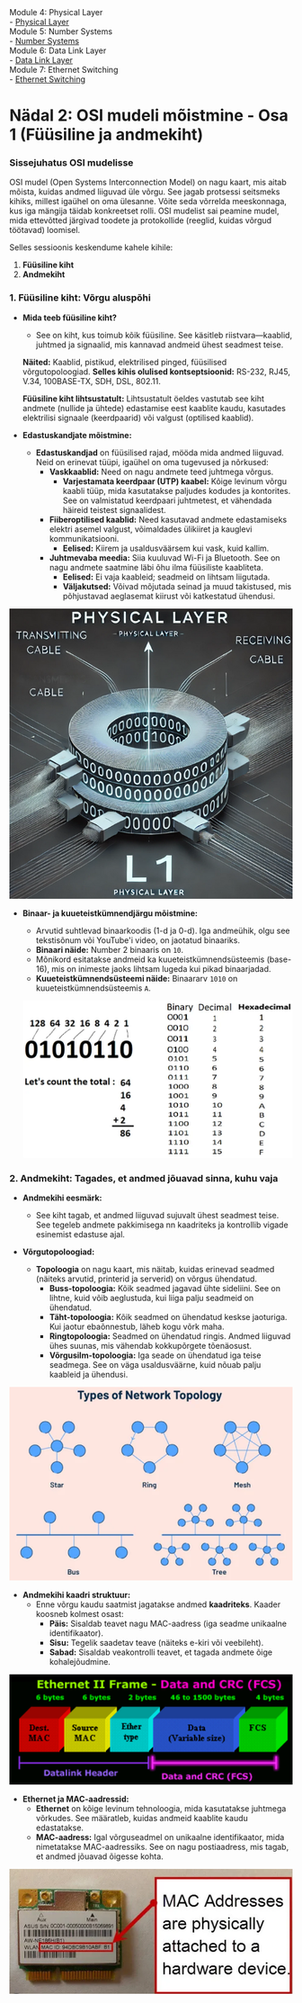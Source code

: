 <div class="small-grey-box">
  <div class="small-heading">Module 4: Physical Layer</div>
  - <a href="https://www.youtube.com/watch?v=AHV54tqhZU0&list=PLk4NQNr6-L8onI6MaPcfsRZJOvFO3S5D6&index=6">Physical Layer</a>

  <div class="small-heading">Module 5: Number Systems</div>
  - <a href="https://www.youtube.com/watch?v=RdoxJsWzFKc&list=PLk4NQNr6-L8onI6MaPcfsRZJOvFO3S5D6&index=7">Number Systems</a>

  <div class="small-heading">Module 6: Data Link Layer</div>
  - <a href="https://www.youtube.com/watch?v=eK4s5TQm45c&list=PLk4NQNr6-L8onI6MaPcfsRZJOvFO3S5D6&index=8">Data Link Layer</a>
  
  <div class="small-heading">Module 7: Ethernet Switching</div>
  - <a href="https://www.youtube.com/watch?v=KWm7_vsfdE4&list=PLk4NQNr6-L8onI6MaPcfsRZJOvFO3S5D6&index=9">Ethernet Switching</a>

</div>

# Nädal 2: OSI mudeli mõistmine - Osa 1 (Füüsiline ja andmekiht)

### Sissejuhatus OSI mudelisse
OSI mudel (Open Systems Interconnection Model) on nagu kaart, mis aitab mõista, kuidas andmed liiguvad üle võrgu. See jagab protsessi seitsmeks kihiks, millest igaühel on oma ülesanne. Võite seda võrrelda meeskonnaga, kus iga mängija täidab konkreetset rolli. OSI mudelist sai peamine mudel, mida ettevõtted järgivad toodete ja protokollide (reeglid, kuidas võrgud töötavad) loomisel.


Selles sessioonis keskendume kahele kihile:
1. **Füüsiline kiht**
2. **Andmekiht**

### 1. Füüsiline kiht: Võrgu aluspõhi

- **Mida teeb füüsiline kiht?**
  - See on kiht, kus toimub kõik füüsiline. See käsitleb riistvara—kaablid, juhtmed ja signaalid, mis kannavad andmeid ühest seadmest teise.

  **Näited:** Kaablid, pistikud, elektrilised pinged, füüsilised võrgutopoloogiad.
  **Selles kihis olulised kontseptsioonid:** RS-232, RJ45, V.34, 100BASE-TX, SDH, DSL, 802.11.
  
  **Füüsiline kiht lihtsustatult:** Lihtsustatult öeldes vastutab see kiht andmete (nullide ja ühtede) edastamise eest kaablite kaudu, kasutades elektrilisi signaale (keerdpaarid) või valgust (optilised kaablid).

- **Edastuskandjate mõistmine:**
  - **Edastuskandjad** on füüsilised rajad, mööda mida andmed liiguvad. Neid on erinevat tüüpi, igaühel on oma tugevused ja nõrkused:
    - **Vaskkaablid:** Need on nagu andmete teed juhtmega võrgus.
      - **Varjestamata keerdpaar (UTP) kaabel:** Kõige levinum võrgu kaabli tüüp, mida kasutatakse paljudes kodudes ja kontorites. See on valmistatud keerdpaari juhtmetest, et vähendada häireid teistest signaalidest.
    - **Fiiberoptilised kaablid:** Need kasutavad andmete edastamiseks elektri asemel valgust, võimaldades ülikiiret ja kauglevi kommunikatsiooni.
      - **Eelised:** Kiirem ja usaldusväärsem kui vask, kuid kallim.
    - **Juhtmevaba meedia:** Siia kuuluvad Wi-Fi ja Bluetooth. See on nagu andmete saatmine läbi õhu ilma füüsiliste kaabliteta.
      - **Eelised:** Ei vaja kaableid; seadmeid on lihtsam liigutada.
      - **Väljakutsed:** Võivad mõjutada seinad ja muud takistused, mis põhjustavad aeglasemat kiirust või katkestatud ühendusi.

![Füüsiline kiht](/lectures/images/physical_layer.png)

- **Binaar- ja kuueteistkümnendjärgu mõistmine:**
  - Arvutid suhtlevad binaarkoodis (1-d ja 0-d). Iga andmeühik, olgu see tekstisõnum või YouTube'i video, on jaotatud binaariks.
  - **Binaari näide:** Number 2 binaaris on `10`.
  - Mõnikord esitatakse andmeid ka kuueteistkümnendsüsteemis (base-16), mis on inimeste jaoks lihtsam lugeda kui pikad binaarjadad.
  - **Kuueteistkümnendsüsteemi näide:** Binaararv `1010` on kuueteistkümnendsüsteemis `A`.

  ![Binaar](/lectures/images/binary.png)

### 2. Andmekiht: Tagades, et andmed jõuavad sinna, kuhu vaja
- **Andmekihi eesmärk:**
  - See kiht tagab, et andmed liiguvad sujuvalt ühest seadmest teise. See tegeleb andmete pakkimisega nn kaadriteks ja kontrollib vigade esinemist edastuse ajal.

- **Võrgutopoloogiad:**
  - **Topoloogia** on nagu kaart, mis näitab, kuidas erinevad seadmed (näiteks arvutid, printerid ja serverid) on võrgus ühendatud.
    - **Buss-topoloogia:** Kõik seadmed jagavad ühte sideliini. See on lihtne, kuid võib aeglustuda, kui liiga palju seadmeid on ühendatud.
    - **Täht-topoloogia:** Kõik seadmed on ühendatud keskse jaoturiga. Kui jaotur ebaõnnestub, läheb kogu võrk maha.
    - **Ringtopoloogia:** Seadmed on ühendatud ringis. Andmed liiguvad ühes suunas, mis vähendab kokkupõrgete tõenäosust.
    - **Võrgusilm-topoloogia:** Iga seade on ühendatud iga teise seadmega. See on väga usaldusväärne, kuid nõuab palju kaableid ja ühendusi.

![Topoloogia](/lectures/images/topology.png)

- **Andmekihi kaadri struktuur:**
  - Enne võrgu kaudu saatmist jagatakse andmed **kaadriteks**. Kaader koosneb kolmest osast:
    - **Päis:** Sisaldab teavet nagu MAC-aadress (iga seadme unikaalne identifikaator).
    - **Sisu:** Tegelik saadetav teave (näiteks e-kiri või veebileht).
    - **Sabad:** Sisaldab veakontrolli teavet, et tagada andmete õige kohalejõudmine.

![Andmekihi kaader](/lectures/images/data_link.png)

- **Ethernet ja MAC-aadressid:**
  - **Ethernet** on kõige levinum tehnoloogia, mida kasutatakse juhtmega võrkudes. See määratleb, kuidas andmeid kaablite kaudu edastatakse.
  - **MAC-aadress:** Igal võrguseadmel on unikaalne identifikaator, mida nimetatakse MAC-aadressiks. See on nagu postiaadress, mis tagab, et andmed jõuavad õigesse kohta.

 ![MAC-aadress](/lectures/images/mac.png)
